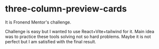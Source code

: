 # three-column-preview-cards
It is Fronend Mentor's challenge.

Challenge is easy but I wanted to use React+Vite+tailwind for it.
Main idea was to practice these tools solving not so hard problems.
Maybe it is not perfect but I am satisfied with the final result.
